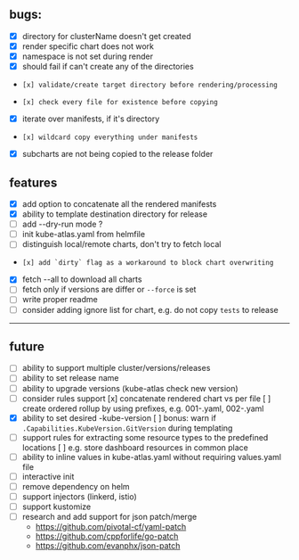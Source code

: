 ## bugs:
* [x] directory for clusterName doesn't get created
* [x] render specific chart does not work
* [x] namespace is not set during render
* [x] should fail if can't create any of the directories
*     [x] validate/create target directory before rendering/processing
*     [x] check every file for existence before copying 
* [x] iterate over manifests, if it's directory
*     [x] wildcard copy everything under manifests
* [x] subcharts are not being copied to the release folder
## features
* [X] add option to concatenate all the rendered manifests
* [x] ability to template destination directory for release 
* [ ] add --dry-run mode ?
* [ ] init kube-atlas.yaml from helmfile
* [ ] distinguish local/remote charts, don't try to fetch local
*     [x] add `dirty` flag as a workaround to block chart overwriting 
* [x] fetch --all to download all charts
* [ ] fetch only if versions are differ or `--force` is set
* [ ] write proper readme
* [ ] consider adding ignore list for chart, e.g. do not copy `tests` to release

-------
## future
* [ ] ability to support multiple cluster/versions/releases
* [ ] ability to set release name
* [ ] ability to upgrade versions (kube-atlas check new version)
* [ ] consider rules support
    [x] concatenate rendered chart vs per file
    [ ] create ordered rollup by using prefixes, e.g. 001-<namespace>.yaml, 002-<crd>.yaml
* [x] ability to set desired -kube-version
     [ ] bonus: warn if `.Capabilities.KubeVersion.GitVersion` during templating
* [ ] support rules for extracting some resource types to the predefined locations
     [ ] e.g. store dashboard resources in common place
* [ ] ability to inline values in kube-atlas.yaml without requiring values.yaml file
* [ ] interactive init
* [ ] remove dependency on helm
* [ ] support injectors (linkerd, istio)
* [ ] support kustomize
* [ ] research and add support for json patch/merge
    * https://github.com/pivotal-cf/yaml-patch
    * https://github.com/cppforlife/go-patch
    * https://github.com/evanphx/json-patch
